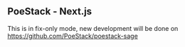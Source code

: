## PoeStack - Next.js

This is in fix-only mode, new development will be done on https://github.com/PoeStack/poestack-sage
